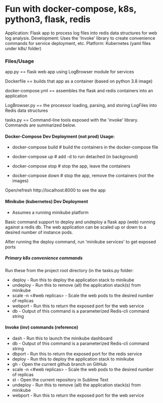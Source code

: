 # Fun with docker-compose, k8s, python3, flask, redis

Application:  Flask app to process log files into redis data structures for web log analysis.
Development:  Uses the 'Invoke' library to create convenience commands for service deployment, etc.
Platform:  Kubernetes (yaml files under k8s/ folder)

### Files/Usage

app.py == flask web app using LogBrowser module for services

Dockerfile ==  builds that app as a container (based on python 3.8 image)

docker-compose.yml == assembles the flask and redis containers into an application

LogBrowser.py == the processor loading, parsing, and storing LogFiles into Redis data structures

tasks.py == Command-line tools exposed with the 'invoke' library.  Commands are summarized below.

#### Docker-Compose Dev Deployment (not prod) Usage:

* docker-compose build  # build the containers in the docker-compose file

* docker-compose up  # add -d to run detached (in background)

* docker-compose stop  # stop the app, leave the containers

* docker-compose down  # stop the app, remove the containers (not the images)

Open/refresh http://localhost:8000 to see the app

#### Minikube (kubernetes) Dev Deployment

* Assumes a running minikube platform

Basic command support to deploy and undeploy a flask app (web) running against a redis db.  The web application can be scaled up or down to a desired number of instance pods.  

After running the deploy command, run 'minikube services' to get exposed ports

##### Primary k8s convenience commands

Run these from the project root directory (in the tasks.py folder:

*  deploy     - Run this to deploy the application stack to minikube
*  undeploy   - Run this to remove (all) the application stack(s) from minikube
*  scale -n <#web replicas> - Scale the web pods to the desired number of replicas
*  webport    - Run this to return the exposed port for the web service
*  db         - Output of this command is a parameterized Redis-cli command string

#### Invoke (inv) commands (reference)

*  dash       - Run this to launch the minikube dashboard
*  db         - Output of this command is a parameterized Redis-cli command string
*  dbport     - Run this to return the exposed port for the redis service
*  deploy     - Run this to deploy the application stack to minikube
*  gh         - Open the current github branch on GitHub
*  scale -n <#web replicas> - Scale the web pods to the desired number of replicas
*  st         - Open the current repository in Sublime Text
*  undeploy   - Run this to remove (all) the application stack(s) from minikube
*  webport    - Run this to return the exposed port for the web service



